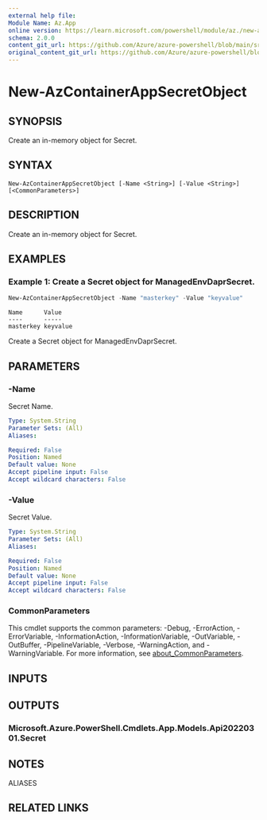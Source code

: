 ```yaml
---
external help file:
Module Name: Az.App
online version: https://learn.microsoft.com/powershell/module/az./new-azcontainerappsecretobject
schema: 2.0.0
content_git_url: https://github.com/Azure/azure-powershell/blob/main/src/App/help/New-AzContainerAppSecretObject.md
original_content_git_url: https://github.com/Azure/azure-powershell/blob/main/src/App/help/New-AzContainerAppSecretObject.md
---
```


# New-AzContainerAppSecretObject

## SYNOPSIS
Create an in-memory object for Secret.

## SYNTAX

```
New-AzContainerAppSecretObject [-Name <String>] [-Value <String>] [<CommonParameters>]
```

## DESCRIPTION
Create an in-memory object for Secret.

## EXAMPLES

### Example 1: Create a Secret object for ManagedEnvDaprSecret.
```powershell
New-AzContainerAppSecretObject -Name "masterkey" -Value "keyvalue"
```

```output
Name      Value
----      -----
masterkey keyvalue
```

Create a Secret object for ManagedEnvDaprSecret.

## PARAMETERS

### -Name
Secret Name.

```yaml
Type: System.String
Parameter Sets: (All)
Aliases:

Required: False
Position: Named
Default value: None
Accept pipeline input: False
Accept wildcard characters: False
```

### -Value
Secret Value.

```yaml
Type: System.String
Parameter Sets: (All)
Aliases:

Required: False
Position: Named
Default value: None
Accept pipeline input: False
Accept wildcard characters: False
```

### CommonParameters
This cmdlet supports the common parameters: -Debug, -ErrorAction, -ErrorVariable, -InformationAction, -InformationVariable, -OutVariable, -OutBuffer, -PipelineVariable, -Verbose, -WarningAction, and -WarningVariable. For more information, see [about_CommonParameters](http://go.microsoft.com/fwlink/?LinkID=113216).

## INPUTS

## OUTPUTS

### Microsoft.Azure.PowerShell.Cmdlets.App.Models.Api20220301.Secret

## NOTES

ALIASES

## RELATED LINKS


